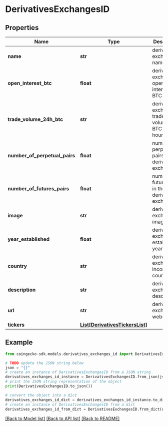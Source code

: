 # DerivativesExchangesID


## Properties

Name | Type | Description | Notes
------------ | ------------- | ------------- | -------------
**name** | **str** | derivatives exchange name | [optional] 
**open_interest_btc** | **float** | derivatives exchange open interest in BTC | [optional] 
**trade_volume_24h_btc** | **str** | derivatives exchange trade volume in BTC in 24 hours | [optional] 
**number_of_perpetual_pairs** | **float** | number of perpetual pairs in the derivatives exchange | [optional] 
**number_of_futures_pairs** | **float** | number of futures pairs in the derivatives exchange | [optional] 
**image** | **str** | derivatives exchange image url | [optional] 
**year_established** | **float** | derivatives exchange established year | [optional] 
**country** | **str** | derivatives exchange incorporated country | [optional] 
**description** | **str** | derivatives exchange description | [optional] 
**url** | **str** | derivatives exchange website url | [optional] 
**tickers** | [**List[DerivativesTickersList]**](DerivativesTickersList.md) |  | [optional] 

## Example

```python
from coingecko-sdk.models.derivatives_exchanges_id import DerivativesExchangesID

# TODO update the JSON string below
json = "{}"
# create an instance of DerivativesExchangesID from a JSON string
derivatives_exchanges_id_instance = DerivativesExchangesID.from_json(json)
# print the JSON string representation of the object
print(DerivativesExchangesID.to_json())

# convert the object into a dict
derivatives_exchanges_id_dict = derivatives_exchanges_id_instance.to_dict()
# create an instance of DerivativesExchangesID from a dict
derivatives_exchanges_id_from_dict = DerivativesExchangesID.from_dict(derivatives_exchanges_id_dict)
```
[[Back to Model list]](../README.md#documentation-for-models) [[Back to API list]](../README.md#documentation-for-api-endpoints) [[Back to README]](../README.md)


